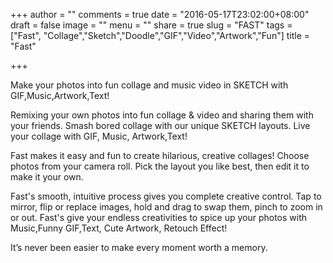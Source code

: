 +++
author = ""
comments = true
date = "2016-05-17T23:02:00+08:00"
draft = false
image = ""
menu = ""
share = true
slug = "FAST"
tags = ["Fast", "Collage","Sketch","Doodle","GIF","Video","Artwork","Fun"]
title = "Fast"

+++

Make your photos into fun collage and music video in SKETCH with GIF,Music,Artwork,Text! <!--more-->

Remixing your own photos into fun collage & video and sharing them with your friends. Smash bored collage with our unique SKETCH layouts. Live your collage with GIF, Music, Artwork,Text!

Fast makes it easy and fun to create hilarious, creative collages!
Choose photos from your camera roll. Pick the layout you like best, then edit it to make it your own.

Fast's smooth, intuitive process gives you complete creative control. Tap to mirror, flip or replace images, hold and drag to swap them, pinch to zoom in or out. Fast's give your endless creativities to spice up your photos with Music,Funny GIF,Text, Cute Artwork, Retouch Effect!

It’s never been easier to make every moment worth a memory.
